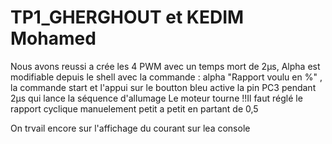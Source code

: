 # TP1_GHERGHOUT et KEDIM Mohamed
Nous avons reussi a crée les 4 PWM avec un temps mort de 2µs, 
Alpha est modifiable depuis le shell avec la commande : alpha "Rapport voulu en %" ,
la commande start et l'appui sur le boutton bleu active la pin PC3 pendant 2µs qui lance la séquence d'allumage
Le moteur tourne !!Il faut réglé le rapport cyclique manuelement petit a petit en partant de 0,5 

On trvail encore sur l'affichage du courant sur lea console 